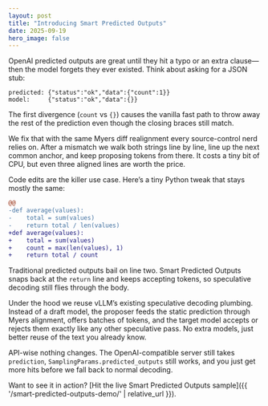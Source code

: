 ```yaml
---
layout: post
title: "Introducing Smart Predicted Outputs"
date: 2025-09-19
hero_image: false
---
```

OpenAI predicted outputs are great until they hit a typo or an extra clause—then the model forgets they ever existed.<!--more--> Think about asking for a JSON stub:

```
predicted: {"status":"ok","data":{"count":1}}
model:     {"status":"ok","data":{}}
```

The first divergence (`count` vs `{}`) causes the vanilla fast path to throw away the rest of the prediction even though the closing braces still match.

We fix that with the same Myers diff realignment every source-control nerd relies on. After a mismatch we walk both strings line by line, line up the next common anchor, and keep proposing tokens from there. It costs a tiny bit of CPU, but even three aligned lines are worth the price.

Code edits are the killer use case. Here’s a tiny Python tweak that stays mostly the same:

```diff
@@
-def average(values):
-    total = sum(values)
-    return total / len(values)
+def average(values):
+    total = sum(values)
+    count = max(len(values), 1)
+    return total / count
```

Traditional predicted outputs bail on line two. Smart Predicted Outputs snaps back at the `return` line and keeps accepting tokens, so speculative decoding still flies through the body.

Under the hood we reuse vLLM’s existing speculative decoding plumbing. Instead of a draft model, the proposer feeds the static prediction through Myers alignment, offers batches of tokens, and the target model accepts or rejects them exactly like any other speculative pass. No extra models, just better reuse of the text you already know.

API-wise nothing changes. The OpenAI-compatible server still takes `prediction`, `SamplingParams.predicted_outputs` still works, and you just get more hits before we fall back to normal decoding.

Want to see it in action? [Hit the live Smart Predicted Outputs sample]({{ '/smart-predicted-outputs-demo/' | relative_url }}).
